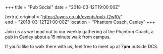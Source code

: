 +++
title = "Pub Social"
date = "2018-03-12T19:00:00Z"

[extra]
original = "https://uwcs.co.uk/events/pub-t2w10/"    
end = "2018-03-12T21:00:00Z"
location = "Phantom Coach, Canley"
+++

Join us as we head out to our weekly gathering at the Phantom Coach, a pub in Canley about a 15 minute walk from campus.

  

If you'd like to walk there with us, feel free to meet up at 7**pm** outside DCS.

